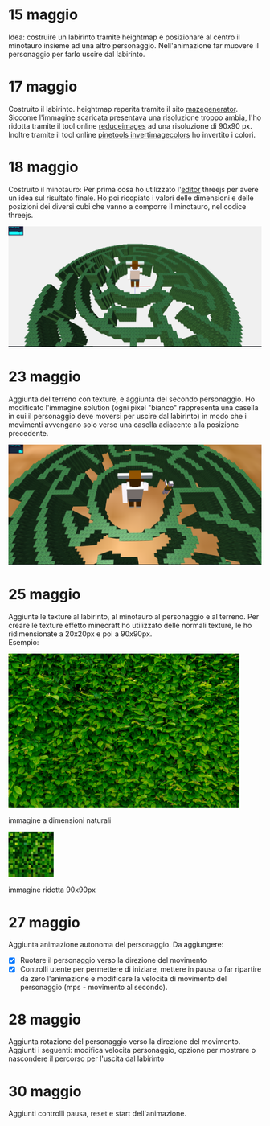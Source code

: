 # 15 maggio
Idea: costruire un labirinto tramite heightmap e posizionare al centro il minotauro insieme ad una altro personaggio.
Nell'animazione far muovere il personaggio per farlo uscire dal labirinto.

# 17 maggio
Costruito il labirinto.
heightmap reperita tramite il sito [mazegenerator](http://www.mazegenerator.net/).  Siccome l'immagine scaricata presentava una risoluzione troppo ambia, l'ho ridotta tramite il tool online [reduceimages](https://www.reduceimages.com/) ad una risoluzione di 90x90 px. Inoltre tramite il tool online [pinetools invertimagecolors](http://pinetools.com/invert-image-colors) ho invertito i colori.

# 18 maggio
Costruito il minotauro: Per prima cosa ho utilizzato l'[editor](https://threejs.org/editor/) threejs per avere un idea sul risultato finale. Ho poi ricopiato i valori delle dimensioni e delle posizioni dei diversi cubi che vanno a comporre il minotauro, nel codice threejs.


![labirinto con al centro il minotauro](/screenshots/labirintominotauro.png)

# 23 maggio
Aggiunta del terreno con texture, e aggiunta del secondo personaggio.
Ho modificato l'immagine solution (ogni pixel "bianco" rappresenta una casella in cui il personaggio deve moversi per uscire dal labirinto) in modo che i movimenti avvengano solo verso una casella adiacente alla posizione precedente.

![labirinto con minotauro e personaggio](/screenshots/labirinto2.png)

# 25 maggio
Aggiunte le texture al labirinto, al minotauro al personaggio e al terreno.
Per creare le texture effetto minecraft ho utilizzato delle normali texture, le ho ridimensionate a 20x20px e poi a 90x90px.   
Esempio:

<img src="/screenshots/journal/bush.jpg" width="460">

immagine a dimensioni naturali

<img src="/textures/bush.jpg">

immagine ridotta 90x90px

# 27 maggio
Aggiunta animazione autonoma del personaggio.
Da aggiungere:
- [X] Ruotare il personaggio verso la direzione del movimento
- [X] Controlli utente per permettere di iniziare, mettere in pausa o far ripartire da zero l'animazione e modificare la velocita di movimento del personaggio (mps - movimento al secondo).

# 28 maggio
Aggiunta rotazione del personaggio verso la direzione del movimento.
Aggiunti i seguenti: modifica velocita personaggio, opzione per mostrare o nascondere il percorso per l'uscita dal labirinto

# 30 maggio
Aggiunti controlli pausa, reset e start dell'animazione.

